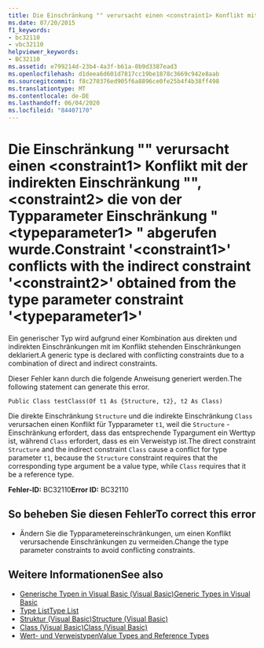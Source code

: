 ```yaml
---
title: Die Einschränkung "" verursacht einen <constraint1> Konflikt mit der indirekten Einschränkung "", <constraint2> die von der Typparameter Einschränkung " <typeparameter1> " abgerufen wurde.
ms.date: 07/20/2015
f1_keywords:
- bc32110
- vbc32110
helpviewer_keywords:
- BC32110
ms.assetid: e799214d-23b4-4a3f-b61a-0b9d3387ead3
ms.openlocfilehash: d1deea6d601d7817cc19be1878c3669c942e8aab
ms.sourcegitcommit: f8c270376ed905f6a8896ce0fe25b4f4b38ff498
ms.translationtype: MT
ms.contentlocale: de-DE
ms.lasthandoff: 06/04/2020
ms.locfileid: "84407170"
---
```

# <a name="constraint-constraint1-conflicts-with-the-indirect-constraint-constraint2-obtained-from-the-type-parameter-constraint-typeparameter1"></a><span data-ttu-id="77ea9-102">Die Einschränkung "" verursacht einen \<constraint1> Konflikt mit der indirekten Einschränkung "", \<constraint2> die von der Typparameter Einschränkung " \<typeparameter1> " abgerufen wurde.</span><span class="sxs-lookup"><span data-stu-id="77ea9-102">Constraint '\<constraint1>' conflicts with the indirect constraint '\<constraint2>' obtained from the type parameter constraint '\<typeparameter1>'</span></span>
<span data-ttu-id="77ea9-103">Ein generischer Typ wird aufgrund einer Kombination aus direkten und indirekten Einschränkungen mit im Konflikt stehenden Einschränkungen deklariert.</span><span class="sxs-lookup"><span data-stu-id="77ea9-103">A generic type is declared with conflicting constraints due to a combination of direct and indirect constraints.</span></span>  
  
 <span data-ttu-id="77ea9-104">Dieser Fehler kann durch die folgende Anweisung generiert werden.</span><span class="sxs-lookup"><span data-stu-id="77ea9-104">The following statement can generate this error.</span></span>  
  
 `Public Class testClass(Of t1 As {Structure, t2}, t2 As Class)`  
  
 <span data-ttu-id="77ea9-105">Die direkte Einschränkung `Structure` und die indirekte Einschränkung `Class` verursachen einen Konflikt für Typparameter `t1`, weil die `Structure` -Einschränkung erfordert, dass das entsprechende Typargument ein Werttyp ist, während `Class` erfordert, dass es ein Verweistyp ist.</span><span class="sxs-lookup"><span data-stu-id="77ea9-105">The direct constraint `Structure` and the indirect constraint `Class` cause a conflict for type parameter `t1`, because the `Structure` constraint requires that the corresponding type argument be a value type, while `Class` requires that it be a reference type.</span></span>  
  
 <span data-ttu-id="77ea9-106">**Fehler-ID:** BC32110</span><span class="sxs-lookup"><span data-stu-id="77ea9-106">**Error ID:** BC32110</span></span>  
  
## <a name="to-correct-this-error"></a><span data-ttu-id="77ea9-107">So beheben Sie diesen Fehler</span><span class="sxs-lookup"><span data-stu-id="77ea9-107">To correct this error</span></span>  
  
- <span data-ttu-id="77ea9-108">Ändern Sie die Typparametereinschränkungen, um einen Konflikt verursachende Einschränkungen zu vermeiden.</span><span class="sxs-lookup"><span data-stu-id="77ea9-108">Change the type parameter constraints to avoid conflicting constraints.</span></span>  
  
## <a name="see-also"></a><span data-ttu-id="77ea9-109">Weitere Informationen</span><span class="sxs-lookup"><span data-stu-id="77ea9-109">See also</span></span>

- [<span data-ttu-id="77ea9-110">Generische Typen in Visual Basic (Visual Basic)</span><span class="sxs-lookup"><span data-stu-id="77ea9-110">Generic Types in Visual Basic</span></span>](../programming-guide/language-features/data-types/generic-types.md)
- [<span data-ttu-id="77ea9-111">Type List</span><span class="sxs-lookup"><span data-stu-id="77ea9-111">Type List</span></span>](../language-reference/statements/type-list.md)
- [<span data-ttu-id="77ea9-112">Struktur (Visual Basic)</span><span class="sxs-lookup"><span data-stu-id="77ea9-112">Structure (Visual Basic)</span></span>](../language-reference/statements/structure-statement.md)
- [<span data-ttu-id="77ea9-113">Class (Visual Basic)</span><span class="sxs-lookup"><span data-stu-id="77ea9-113">Class (Visual Basic)</span></span>](../language-reference/statements/class-statement.md)
- [<span data-ttu-id="77ea9-114">Wert- und Verweistypen</span><span class="sxs-lookup"><span data-stu-id="77ea9-114">Value Types and Reference Types</span></span>](../programming-guide/language-features/data-types/value-types-and-reference-types.md)
